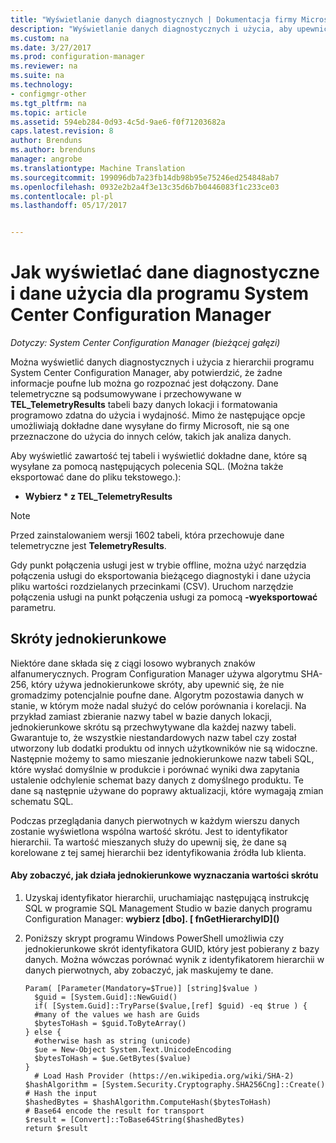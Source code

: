 ```yaml
---
title: "Wyświetlanie danych diagnostycznych | Dokumentacja firmy Microsoft"
description: "Wyświetlanie danych diagnostycznych i użycia, aby upewnić się, że hierarchii programu System Center Configuration Manager nie zawiera żadnych poufnych informacji."
ms.custom: na
ms.date: 3/27/2017
ms.prod: configuration-manager
ms.reviewer: na
ms.suite: na
ms.technology:
- configmgr-other
ms.tgt_pltfrm: na
ms.topic: article
ms.assetid: 594eb284-0d93-4c5d-9ae6-f0f71203682a
caps.latest.revision: 8
author: Brenduns
ms.author: brenduns
manager: angrobe
ms.translationtype: Machine Translation
ms.sourcegitcommit: 199096db7a23fb14db98b95e75246ed254848ab7
ms.openlocfilehash: 0932e2b2a4f3e13c35d6b7b0446083f1c233ce03
ms.contentlocale: pl-pl
ms.lasthandoff: 05/17/2017


---
```

# <a name="how-to-view-diagnostics-and-usage-data-for-system-center-configuration-manager"></a>Jak wyświetlać dane diagnostyczne i dane użycia dla programu System Center Configuration Manager

*Dotyczy: System Center Configuration Manager (bieżącej gałęzi)*

Można wyświetlić danych diagnostycznych i użycia z hierarchii programu System Center Configuration Manager, aby potwierdzić, że żadne informacje poufne lub można go rozpoznać jest dołączony. Dane telemetryczne są podsumowywane i przechowywane w **TEL_TelemetryResults** tabeli bazy danych lokacji i formatowania programowo zdatna do użycia i wydajność. Mimo że następujące opcje umożliwiają dokładne dane wysyłane do firmy Microsoft, nie są one przeznaczone do użycia do innych celów, takich jak analiza danych.  

Aby wyświetlić zawartość tej tabeli i wyświetlić dokładne dane, które są wysyłane za pomocą następujących polecenia SQL. (Można także eksportować dane do pliku tekstowego.):  

-   **Wybierz \* z TEL_TelemetryResults**  

> [!NOTE]  
>  Przed zainstalowaniem wersji 1602 tabeli, która przechowuje dane telemetryczne jest **TelemetryResults**.  

Gdy punkt połączenia usługi jest w trybie offline, można użyć narzędzia połączenia usługi do eksportowania bieżącego diagnostyki i dane użycia pliku wartości rozdzielanych przecinkami (CSV). Uruchom narzędzie połączenia usługi na punkt połączenia usługi za pomocą **-wyeksportować** parametru.  

##  <a name="bkmk_hashes"></a>Skróty jednokierunkowe  
Niektóre dane składa się z ciągi losowo wybranych znaków alfanumerycznych. Program Configuration Manager używa algorytmu SHA-256, który używa jednokierunkowe skróty, aby upewnić się, że nie gromadzimy potencjalnie poufne dane. Algorytm pozostawia danych w stanie, w którym może nadal służyć do celów porównania i korelacji. Na przykład zamiast zbieranie nazwy tabel w bazie danych lokacji, jednokierunkowe skrótu są przechwytywane dla każdej nazwy tabeli. Gwarantuje to, że wszystkie niestandardowych nazw tabel czy został utworzony lub dodatki produktu od innych użytkowników nie są widoczne. Następnie możemy to samo mieszanie jednokierunkowe nazw tabeli SQL, które wysłać domyślnie w produkcie i porównać wyniki dwa zapytania ustalenie odchylenie schemat bazy danych z domyślnego produktu. Te dane są następnie używane do poprawy aktualizacji, które wymagają zmian schematu SQL.  

Podczas przeglądania danych pierwotnych w każdym wierszu danych zostanie wyświetlona wspólna wartość skrótu. Jest to identyfikator hierarchii. Ta wartość mieszanych służy do upewnij się, że dane są korelowane z tej samej hierarchii bez identyfikowania źródła lub klienta.  

#### <a name="to-see-how-the-one-way-hash-works"></a>Aby zobaczyć, jak działa jednokierunkowe wyznaczania wartości skrótu  

1.  Uzyskaj identyfikator hierarchii, uruchamiając następującą instrukcję SQL w programie SQL Management Studio w bazie danych programu Configuration Manager: **wybierz [dbo]. [ fnGetHierarchyID]\(\)**  

2.  Poniższy skrypt programu Windows PowerShell umożliwia czy jednokierunkowe skrót identyfikatora GUID, który jest pobierany z bazy danych. Można wówczas porównać wynik z identyfikatorem hierarchii w danych pierwotnych, aby zobaczyć, jak maskujemy te dane.  

    ```  
    Param( [Parameter(Mandatory=$True)] [string]$value )  
      $guid = [System.Guid]::NewGuid()  
      if( [System.Guid]::TryParse($value,[ref] $guid) -eq $true ) {  
      #many of the values we hash are Guids  
      $bytesToHash = $guid.ToByteArray()  
    } else {  
      #otherwise hash as string (unicode)  
      $ue = New-Object System.Text.UnicodeEncoding  
      $bytesToHash = $ue.GetBytes($value)   
    }  
      # Load Hash Provider (https://en.wikipedia.org/wiki/SHA-2)   
    $hashAlgorithm = [System.Security.Cryptography.SHA256Cng]::Create()    
    # Hash the input   
    $hashedBytes = $hashAlgorithm.ComputeHash($bytesToHash)              
    # Base64 encode the result for transport   
    $result = [Convert]::ToBase64String($hashedBytes)    
    return $result   
    ```  

